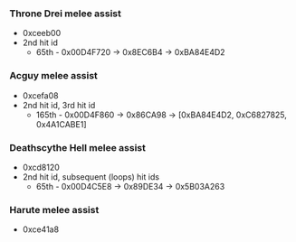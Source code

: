 
### Throne Drei melee assist
- 0xceeb00
- 2nd hit id
  - 65th - 0x00D4F720 -> 0x8EC6B4 -> 0xBA84E4D2 

### Acguy melee assist
- 0xcefa08
- 2nd hit id, 3rd hit id
  - 165th - 0x00D4F860 -> 0x86CA98 -> [0xBA84E4D2, 0xC6827825, 0x4A1CABE1] 

### Deathscythe Hell melee assist
- 0xcd8120
- 2nd hit id, subsequent (loops) hit ids
  - 65th - 0x00D4C5E8 -> 0x89DE34 -> 0x5B03A263

### Harute melee assist
- 0xce41a8